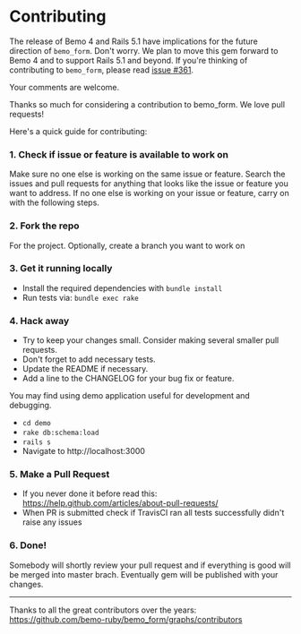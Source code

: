 # Contributing

The release of Bemo 4 and Rails 5.1 have implications for the future
direction of `bemo_form`. Don't worry. We plan to move this gem forward to
Bemo 4 and to support Rails 5.1 and beyond. If you're thinking of
contributing to `bemo_form`, please read
[issue #361](https://github.com/damjack/bemo_form/issues/361).

Your comments are welcome.

Thanks so much for considering a contribution to bemo_form. We love pull requests!

Here's a quick guide for contributing:

### 1. Check if issue or feature is available to work on

Make sure no one else is working on the same issue or feature. Search the issues
and pull requests for anything that looks like the issue or feature you want to
address. If no one else is working on your issue or feature, carry on with the
following steps.

### 2. Fork the repo

For the project. Optionally, create a branch you want to work on

### 3. Get it running locally

- Install the required dependencies with `bundle install`
- Run tests via: `bundle exec rake`

### 4. Hack away

- Try to keep your changes small. Consider making several smaller pull requests.
- Don't forget to add necessary tests.
- Update the README if necessary.
- Add a line to the CHANGELOG for your bug fix or feature.

You may find using demo application useful for development and debugging.

- `cd demo`
- `rake db:schema:load`
- `rails s`
- Navigate to http://localhost:3000

### 5. Make a Pull Request

- If you never done it before read this: https://help.github.com/articles/about-pull-requests/
- When PR is submitted check if TravisCI ran all tests successfully didn't raise any issues

### 6. Done!

Somebody will shortly review your pull request and if everything is good will be
merged into master brach. Eventually gem will be published with your changes.

---

Thanks to all the great contributors over the years: https://github.com/bemo-ruby/bemo_form/graphs/contributors
